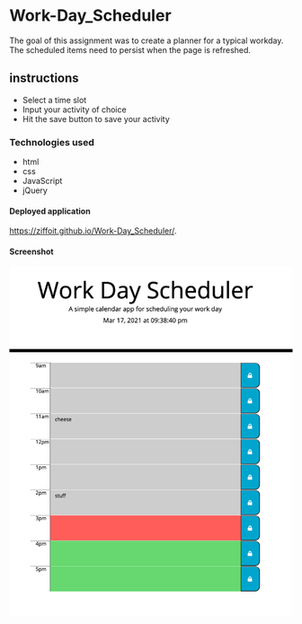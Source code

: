 # Work-Day_Scheduler

The goal of this assignment was to create a planner for a typical workday. The scheduled items need to persist when the page is refreshed.

## instructions

- Select a time slot
- Input your activity of choice
- Hit the save button to save your activity

### Technologies used

- html
- css
- JavaScript
- jQuery

#### Deployed application

https://ziffoit.github.io/Work-Day_Scheduler/.

#### Screenshot

![screenshot](./Assets/Work-Day_Scheduler.png)
